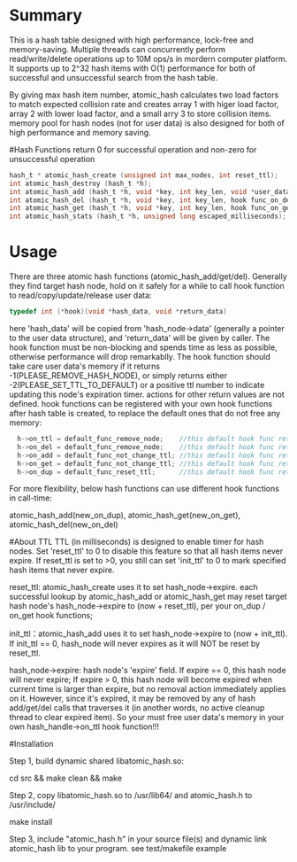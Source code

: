 # Summary
This is a hash table designed with high performance, lock-free and memory-saving. Multiple threads can concurrently perform read/write/delete operations up to 10M ops/s in mordern computer platform. It supports up to 2^32 hash items with O(1) performance for both of successful and unsuccessful search from the hash table.

By giving max hash item number, atomic_hash calculates two load factors to match expected collision rate and creates array 1 with higer load factor, array 2 with lower load factor, and a small arry 3 to store collision items. memory pool for hash nodes (not for user data) is also designed for both of high performance and memory saving.

#Hash Functions
return 0 for successful operation and non-zero for unsuccessful operation
```c
hash_t * atomic_hash_create (unsigned int max_nodes, int reset_ttl);
int atomic_hash_destroy (hash_t *h);
int atomic_hash_add (hash_t *h, void *key, int key_len, void *user_data, int init_ttl, hook func_on_dup, void *out);
int atomic_hash_del (hash_t *h, void *key, int key_len, hook func_on_del, void *out); //delete all matches
int atomic_hash_get (hash_t *h, void *key, int key_len, hook func_on_get, void *out); //get the first match
int atomic_hash_stats (hash_t *h, unsigned long escaped_milliseconds);
```

# Usage
There are three atomic hash functions (atomic_hash_add/get/del). Generally they find target hash node, hold on it safely for a while to call hook function to read/copy/update/release user data:
```c
typedef int (*hook)(void *hash_data, void *return_data)
```
here 'hash_data' will be copied from 'hash_node->data' (generally a pointer to the user data structure), and 'return_data' will be given by caller. The hook function must be non-blocking and spends time as less as possible, otherwise performance will drop remarkablly. The hook function should take care user data's memory if it returns -1(PLEASE_REMOVE_HASH_NODE), or simply returns either -2(PLEASE_SET_TTL_TO_DEFAULT) or a positive ttl number to indicate updating this node's expiration timer. actions for other return values are not defined. hook functions can be registered with your own hook functions after hash table is created, to replace the default ones that do not free any memory:
```c
  h->on_ttl = default_func_remove_node;    //this default hook func returns PLEASE_REMOVE_HASH_NODE
  h->on_del = default_func_remove_node;    //this default hook func returns PLEASE_REMOVE_HASH_NODE
  h->on_add = default_func_not_change_ttl; //this default hook func returns PLEASE_DO_NOT_CHANGE_TTL
  h->on_get = default_func_not_change_ttl; //this default hook func returns PLEASE_DO_NOT_CHANGE_TTL
  h->on_dup = default_func_reset_ttl;      //this default hook func returns PLEASE_SET_TTL_TO_DEFAULT
  ```
For more flexibility, below hash functions can use different hook functions in call-time:

atomic_hash_add(new_on_dup), atomic_hash_get(new_on_get), atomic_hash_del(new_on_del)


#About TTL
TTL (in milliseconds) is designed to enable timer for hash nodes. Set 'reset_ttl' to 0 to disable this feature so that all hash items never expire. If reset_ttl is set to >0, you still can set 'init_ttl' to 0 to mark specified hash items that never expire.

reset_ttl: atomic_hash_create uses it to set hash_node->expire. each successful lookup by atomic_hash_add or atomic_hash_get may reset target hash node's hash_node->expire to (now + reset_ttl), per your on_dup / on_get hook functions;

init_ttl：atomic_hash_add uses it to set hash_node->expire to (now + init_ttl). If init_ttl == 0, hash_node will never expires as it will NOT be reset by reset_ttl.

hash_node->expire: hash node's 'expire' field. If expire == 0, this hash node will never expire; If expire > 0, this hash node will become expired when current time is larger than expire, but no removal action immediately applies on it. However, since it's expired, it may be removed by any of hash add/get/del calls that traverses it (in another words, no active cleanup thread to clear expired item). So your must free user data's memory in your own hash_handle->on_ttl hook function!!!


#Installation

Step 1, build dynamic shared libatomic_hash.so: 

cd src && make clean && make


Step 2, copy libatomic_hash.so to /usr/lib64/ and atomic_hash.h to /usr/include/

make install


Step 3, include "atomic_hash.h" in your source file(s) and dynamic link atomic_hash lib to your program. see test/makefile example
